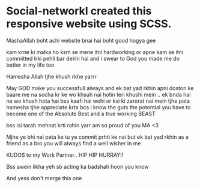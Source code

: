 # Social-networkI created this responsive website using SCSS.
MashaAllah boht achi website bnai hai boht good hogya gee 

kam krne ki malka ho ksm se mene itni hardworking or apne
kam se itni committed lrki pehli bar dekhi hai
and i swear to God you made me do better in my life too

Hamesha Allah tjhe khush rkhe yarrr

May GOD make you successfull always and ek bat yad rkhin
apni doston ke baare me na socha kr ke wo khsuh 
nai hotin teri khushi mein .. ek bnda hai na wo khush hota hai bss kaafi hai wohi or ksi ki zarorat nai
mein tjhe pata hamesha tjhe appreciate krta bcs i know the guts the potential you have
to become one of the Absolute Best and a true working BEAST 

bss isi tarah mehnat krti rahin yarr am so proud of you MA <3

Mjhe ye bhi nai pata ke tu ye commit prhti ke nai but ek bat yad rkhin as 
a friend as a bro you will always find a well wisher in me

KUDOS to my Work Partner.. HIP HIP HURRAY!!

Bss awein likha yeh sb acting ka badshah hoon you know

And yess don't merge this one 